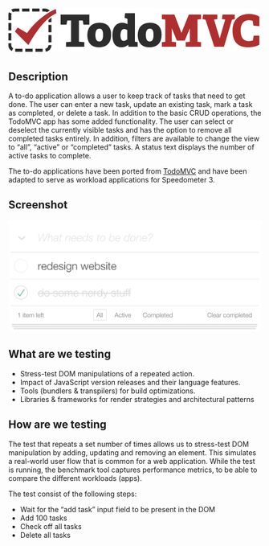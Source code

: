 # ![TodoMVC](./logo.png)

## Description

A to-do application allows a user to keep track of tasks that need to get done. The user can enter a new task, update an existing task, mark a task as completed, or delete a task. In addition to the basic CRUD operations, the TodoMVC app has some added functionality. The user can select or deselect the currently visible tasks and has the option to remove all completed tasks entirely. In addition, filters are available to change the view to “all”, “active” or “completed” tasks. A status text displays the number of active tasks to complete.

The to-do applications have been ported from [TodoMVC](https://todomvc.com/) and have been adapted to serve as workload applications for Speedometer 3.

## Screenshot

![screenshot](./screenshot.png)

## What are we testing

- Stress-test DOM manipulations of a repeated action.
- Impact of JavaScript version releases and their language features.
- Tools (bundlers & transpilers) for build optimizations.
- Libraries & frameworks for render strategies and architectural patterns

## How are we testing

The test that repeats a set number of times allows us to stress-test DOM manipulation by adding, updating and removing an element. This simulates a real-world user flow that is common for a web application. While the test is running, the benchmark tool captures performance metrics, to be able to compare the different workloads (apps).

The test consist of the following steps:

- Wait for the “add task” input field to be present in the DOM
- Add 100 tasks
- Check off all tasks
- Delete all tasks
